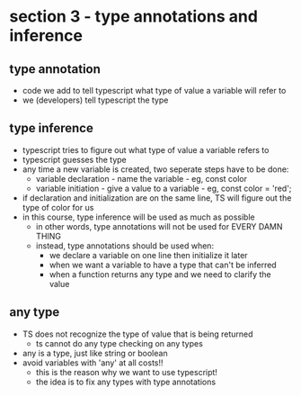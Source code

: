 # section 3 - type annotations and inference

## type annotation
- code we add to tell typescript what type of value a variable will refer to
- we (developers) tell typescript the type

## type inference 
- typescript tries to figure out what type of value a variable refers to
- typescript guesses the type
- any time a new variable is created, two seperate steps have to be done:
  - variable declaration - name the variable - eg, const color
  - variable initiation - give a value to a variable - eg, const color = 'red';
- if declaration and initialization are on the same line, TS will figure out the type of color for us
- in this course, type inference will be used as much as possible
  - in other words, type annotations will not be used for EVERY DAMN THING
  - instead, type annotations should be used when:
    - we declare a variable on one line then initialize it later
    - when we want a variable to have a type that can't be inferred
    - when a function returns any type and we need to clarify the value

## any type
- TS does not recognize the type of value that is being returned
  - ts cannot do any type checking on any types
- any is a type, just like string or boolean
- avoid variables with 'any' at all costs!!
  - this is the reason why we want to use typescript!
  - the idea is to fix any types with type annotations